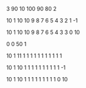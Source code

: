3 90 10
100 90 80
2

10 1 10
10 9 8 7 6 5 4 3 2 1
-1

10 1 10
10 9 8 7 6 5 4 3 3 0
10

0 0 50
1

10 1 11
1 1 1 1 1 1 1 1 1 1
1

10 1 10
1 1 1 1 1 1 1 1 1 1
-1

10 1 10
1 1 1 1 1 1 1 1 1 0
10
